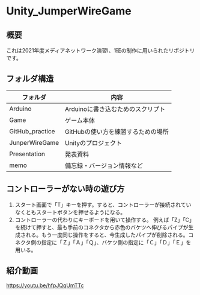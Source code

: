 # Unity_JumperWireGame
## 概要
これは2021年度メディアネットワーク演習Ⅰ、1班の制作に用いられたリポジトリです。

## フォルダ構造
|  フォルダ  |  内容  |
| ---- | ---- |
|  Arduino  |  Arduinoに書き込むためのスクリプト  |
|  Game  |  ゲーム本体   |
|  GitHub_practice  |  GitHubの使い方を練習するための場所  |
|  JunperWireGame  |  Unityのプロジェクト  |
|  Presentation | 発表資料 |
|  memo  |  備忘録・バージョン情報など  |



## コントローラーがない時の遊び方
1. スタート画面で「T」キーを押す。すると、コントローラーが接続されていなくともスタートボタンを押せるようになる。
2. コントローラーの代わりにキーボードを用いて操作する。
例えば「Z」「C」を続けて押すと、最も手前のコネクタから赤色のバケツへ伸びるパイプが生成される。もう一度同じ操作をすると、今生成したパイプが削除される。コネクタ側の指定に「Ｚ」「Ａ」「Ｑ」、バケツ側の指定に「Ｃ」「Ｄ」「Ｅ」を用いる。

## 紹介動画
https://youtu.be/hfpJQqUmTTc
